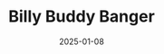 ---
title: Billy Buddy Banger
promotion: AEW
show: Dynamite
date: 2025-01-08
tags:
  - ospreay
  - buddy
  - beast
images:
  - src: /assets/aew-2025-01/2025.01.08.AEW.Dynamite.a.jpg
    alt: Buddy curbstomping Billy
  - src: /assets/aew-2025-01/2025.01.08.AEW.Dynamite.b.jpg
    alt: Buddy curbstomping Billy
---